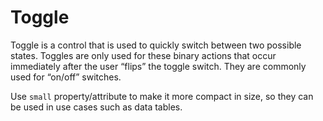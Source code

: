 # Toggle

Toggle is a control that is used to quickly switch between two possible states.
Toggles are only used for these binary actions that occur immediately after the user “flips” the toggle switch.
They are commonly used for “on/off” switches.

Use `small` property/attribute to make it more compact in size, so they can be used in use cases such as data tables.
